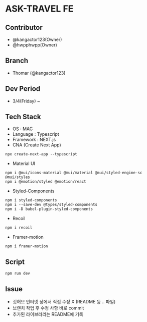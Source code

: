 # ASK-TRAVEL FE

## Contributor

- @kangactor123(Owner)
- @hwpphwpp(Owner)

## Branch

- Thomar (@kangactor123)

## Dev Period

- 3/4(Friday) ~

## Tech Stack

- OS : MAC
- Language : Typescript
- Framework : NEXT.js
- CNA (Create Next App)

```
npx create-next-app --typescript
```

- Material UI

```
npm i @mui/icons-material @mui/material @mui/styled-engine-sc @mui/styles
npm i @emotion/styled @emotion/react
```

- Styled-Components

```
npm i styled-components
npm i --save-dev @types/styled-components
npm i -D babel-plugin-styled-components

```

- Recoil

```
npm i recoil
```

- Framer-motion

```
npm i framer-motion
```

## Script

```
npm run dev
```

## Issue

- 깃허브 인터넷 상에서 직접 수정 X (README 등 .. 파일)
- 브랜치 작업 후 수정 사항 바로 commit
- 추가된 라이브러리는 README에 기록
